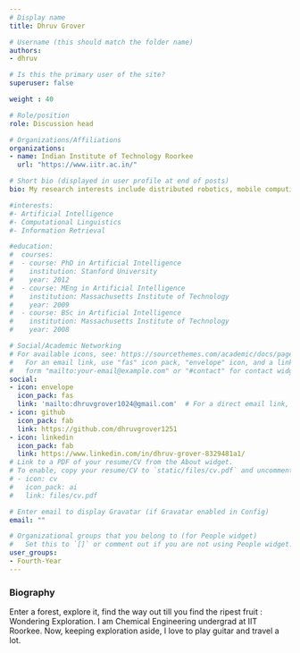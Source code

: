 ```yaml
---
# Display name
title: Dhruv Grover

# Username (this should match the folder name)
authors:
- dhruv

# Is this the primary user of the site?
superuser: false

weight : 40

# Role/position
role: Discussion head

# Organizations/Affiliations
organizations:
- name: Indian Institute of Technology Roorkee
  url: "https://www.iitr.ac.in/"

# Short bio (displayed in user profile at end of posts)
bio: My research interests include distributed robotics, mobile computing and programmable matter.

#interests:
#- Artificial Intelligence
#- Computational Linguistics
#- Information Retrieval

#education:
#  courses:
#  - course: PhD in Artificial Intelligence
#    institution: Stanford University
#    year: 2012
#  - course: MEng in Artificial Intelligence
#    institution: Massachusetts Institute of Technology
#    year: 2009
#  - course: BSc in Artificial Intelligence
#    institution: Massachusetts Institute of Technology
#    year: 2008

# Social/Academic Networking
# For available icons, see: https://sourcethemes.com/academic/docs/page-builder/#icons
#   For an email link, use "fas" icon pack, "envelope" icon, and a link in the
#   form "mailto:your-email@example.com" or "#contact" for contact widget.
social:
- icon: envelope
  icon_pack: fas
  link: 'mailto:dhruvgrover1024@gmail.com'  # For a direct email link, use "mailto:test@example.org".
- icon: github
  icon_pack: fab
  link: https://github.com/dhruvgrover1251
- icon: linkedin
  icon_pack: fab
  link: https://www.linkedin.com/in/dhruv-grover-8329481a1/
# Link to a PDF of your resume/CV from the About widget.
# To enable, copy your resume/CV to `static/files/cv.pdf` and uncomment the lines below.
# - icon: cv
#   icon_pack: ai
#   link: files/cv.pdf

# Enter email to display Gravatar (if Gravatar enabled in Config)
email: ""

# Organizational groups that you belong to (for People widget)
#   Set this to `[]` or comment out if you are not using People widget.
user_groups:
- Fourth-Year
---
```


### Biography

Enter a forest, explore it, find the way out till you find the ripest fruit : Wondering Exploration.          I am Chemical Engineering undergrad at IIT Roorkee. Now, keeping exploration aside, I love to play guitar and travel a lot.

